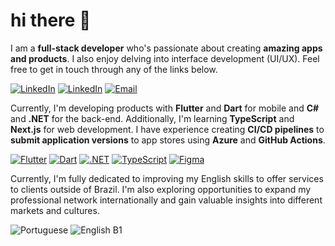 # hi there 👋

I am a **full-stack developer** who's passionate about creating **amazing apps and products**. I also enjoy delving into interface development (UI/UX). Feel free to get in touch through any of the links below.

[![LinkedIn](https://img.shields.io/badge/bernardoverasdev-8779ED?logo=youtube&labelColor=242428&style=flat-square)](https://www.youtube.com/@BernardoVerasDev)
[![LinkedIn](https://img.shields.io/badge/bernardoveras-8779ED?logo=linkedin&labelColor=242428&style=flat-square)](https://www.linkedin.com/in/bernardoveras)
[![Email](https://img.shields.io/badge/contato@bernardoveras.com.br-242428?style=flat-square)](mailto:contato@bernardoveras.com.br)

Currently, I'm developing products with **Flutter** and **Dart** for mobile and **C#** and **.NET** for the back-end. Additionally, I'm learning **TypeScript** and **Next.js** for web development.
I have experience creating **CI/CD pipelines** to **submit application versions** to app stores using **Azure** and **GitHub Actions**.

[![Flutter](https://img.shields.io/badge/Flutter-027DFD?logo=flutter&style=flat-square)](https://flutter.dev)
[![Dart](https://img.shields.io/badge/Dart-042B59?logo=dart&style=flat-square)](https://dart.dev)
[![.NET](https://img.shields.io/badge/.NET-512bd4?logo=dotnet&logoColor=white&style=flat-square)](https://dotnet.microsoft.com)
[![TypeScript](https://img.shields.io/badge/TypeScript-3178c6?logo=typescript&logoColor=white&style=flat-square)](https://typescriptlang.org)
[![Figma](https://img.shields.io/badge/Figma-FD3D39?logo=figma&logoColor=white&style=flat-square)](https://typescriptlang.org)

Currently, I'm fully dedicated to improving my English skills to offer services to clients outside of Brazil. I'm also exploring opportunities to expand my professional network internationally and gain valuable insights into different markets and cultures.

![Portuguese](https://img.shields.io/badge/Portuguese-Native-242428?style=flat-square)
![English B1](https://img.shields.io/badge/English-B1-242428?style=flat-square)
